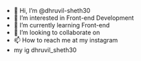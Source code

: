 - 👋 Hi, I’m @dhruvil-sheth30
- 👀 I’m interested in Front-end Development
- 🌱 I’m currently learning Front-end
- 💞️ I’m looking to collaborate on 
- 📫 How to reach me at my instagram
- my ig dhruvil_sheth30
<!---
dhruvil-sheth30/dhruvil-sheth30 is a ✨ special ✨ repository because its `README.md` (this file) appears on your GitHub profile.
You can click the Preview link to take a look at your changes.
--->
